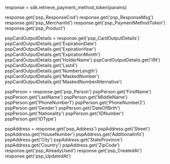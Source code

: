 response = sdk.retrieve_payment_method_token(params)

response.get('psp_ResponseCod')
response.get('psp_ResponseMsg')
response.get('psp_MerchantId')
response.get('psp_PaymentMethodToken')
response.get('psp_Product')

pspCardOutputDetails = response.get('psp_CardOutputDetails')
pspCardOutputDetails.get('ExpirationDate')
pspCardOutputDetails.get('ExpirationYear')
pspCardOutputDetails.get('ExpirationMonth')
pspCardOutputDetails.get('HolderName')
pspCardOutputDetails.get('IIN')
pspCardOutputDetails.get('Last4')
pspCardOutputDetails.get('NumberLength')
pspCardOutputDetails.get('MaskedNumber')
pspCardOutputDetails.get('MaskedNumberAlternative')

pspPerson = response.get('psp_Person')
pspPerson.get('FirstName')
pspPerson.get('LastName')
pspPerson.get('MiddleName')
pspPerson.get('PhoneNumber1')
pspPerson.get('PhoneNumber2')
pspPerson.get('Gender')
pspPerson.get('DateOfBirth')
pspPerson.get('Nationality')
pspPerson.get('IDNumber')
pspPerson.get('IDType')

pspAddress = response.get('psp_Address')
pspAddress.get('Street')
pspAddress.get('HouseNumber')
pspAddress.get('AdditionalInfo')
pspAddress.get('City')
pspAddress.get('StateProvince')
pspAddress.get('Country')
pspAddress.get('ZipCode')
response.get('psp_AlreadyUsed')
response.get('psp_CreatedAt')
response.get('psp_UpdatedAt')
